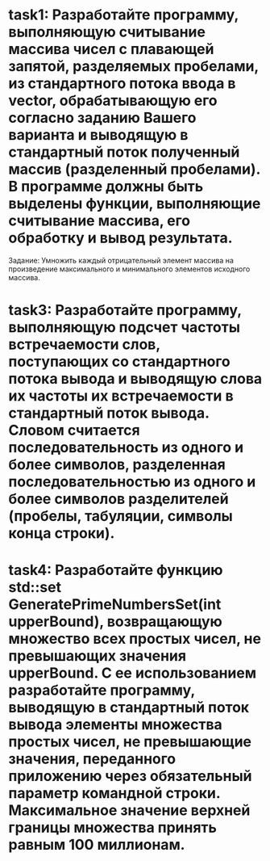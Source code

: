 # task1: Разработайте программу, выполняющую считывание массива чисел с плавающей запятой, разделяемых пробелами, из стандартного потока ввода в vector, обрабатывающую его согласно заданию Вашего варианта и выводящую в стандартный поток полученный массив (разделенный пробелами). В программе должны быть выделены функции, выполняющие считывание массива, его обработку и вывод результата.
Задание: Умножить каждый отрицательный элемент массива на произведение максимального и минимального элементов исходного массива.

# task3: Разработайте программу, выполняющую подсчет частоты встречаемости слов, поступающих со стандартного потока вывода и выводящую слова их частоты их встречаемости в стандартный поток вывода. Словом считается последовательность из одного и более символов, разделенная последовательностью из одного и более символов разделителей (пробелы, табуляции, символы конца строки).

# task4: Разработайте функцию std::set<int> GeneratePrimeNumbersSet(int upperBound), возвращающую множество всех простых чисел, не превышающих значения upperBound. С ее использованием разработайте программу, выводящую в стандартный поток вывода элементы множества простых чисел, не превышающие значения, переданного приложению через обязательный параметр командной строки. Максимальное значение верхней границы множества принять равным 100 миллионам.